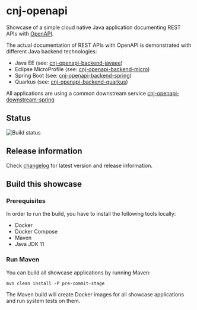 # cnj-openapi

Showcase of a simple cloud native Java application documenting REST APIs with [OpenAPI](https://swagger.io/specification/).

The actual documentation of REST APIs with OpenAPI is demonstrated with different Java backend technologies:

* Java EE (see: [cnj-openapi-backend-javaee](cnj-openapi-backend-javaee/README.md))
* Eclipse MicroProfile (see: [cnj-openapi-backend-micro](cnj-openapi-backend-micro/README.md))
* Spring Boot (see: [cnj-openapi-backend-spring](cnj-openapi-backend-spring/README.md))
* Quarkus (see: [cnj-openapi-backend-quarkus](cnj-openapi-backend-quarkus/README.md))

All applications are using a common downstream service [cnj-openapi-downstream-spring](cnj-openapi-downstream-spring/README.md)

## Status
![Build status](https://drone.cloudtrain.aws.msgoat.eu/api/badges/msgoat/cnj-openapi/status.svg)

## Release information

Check [changelog](changelog.md) for latest version and release information.

## Build this showcase 

### Prerequisites

In order to run the build, you have to install the following tools locally:
* Docker
* Docker Compose 
* Maven
* Java JDK 11   

### Run Maven

You can build all showcase applications by running Maven:
```
mvn clean install -P pre-commit-stage
```

The Maven build will create Docker images for all showcase applications and run system tests on them.